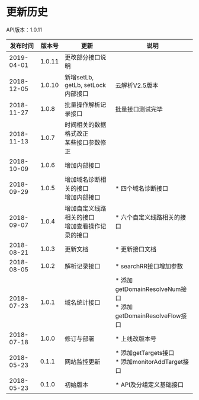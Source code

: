 # 更新历史 #
API版本：1.0.11

|发布时间|版本号|更新|说明|
|---|---|---|---|
|2019-04-01|1.0.11|更改部分接口说明||
|2018-12-05|1.0.10|新增setLb, getLb, setLock内部接口|云解析V2.5版本|
|2018-11-27|1.0.8|批量操作解析记录接口|批量接口测试完毕|
|2018-11-13|1.0.7|时间相关的数据格式改正<br>某些接口参数修正||
|2018-10-09|1.0.6|增加内部接口||
|2018-09-29|1.0.5|增加域名诊断相关的接口<br>增加内部接口|* 四个域名诊断接口|
|2018-09-07|1.0.4|增加自定义线路相关的接口<br>增加查看操作记录的接口|* 六个自定义线路相关的接口|
|2018-08-21|1.0.3|更新文档|* 更新接口文档|
|2018-08-05|1.0.2|解析记录接口|* searchRR接口增加参数|
|2018-07-23|1.0.1|域名统计接口|* 添加getDomainResolveNum接口<br>* 添加getDomainResolveFlow接口|
|2018-07-18|1.0.0|修订与部署|* 上线改版本号|
|2018-05-23|0.1.1|网站监控更新|* 添加getTargets接口<br>* 添加monitorAddTarget接口|
|2018-05-23|0.1.0|初始版本|* API及分组定义基础接口|
